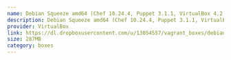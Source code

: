 ```yaml
---
name: Debian Squeeze amd64 (Chef 10.24.4, Puppet 3.1.1, VirtualBox 4.2.12)
description: Debian Squeeze amd64 (Chef 10.24.4, Puppet 3.1.1, VirtualBox 4.2.12)
provider: VirtualBox
link: https://dl.dropboxusercontent.com/u/13054557/vagrant_boxes/debian-squeeze.box
size: 287MB
category: boxes
---
```

